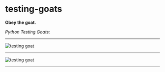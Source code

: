 testing-goats
=============

**Obey the goat.**

_Python Testing Goats:_

----

![testing goat](https://raw.github.com/cgoldberg/testing-goats/master/kid-goat_small.png "kid goat")

----

![testing goat](https://raw.github.com/cgoldberg/testing-goats/master/baby-goats_small.png "baby goats")

----

